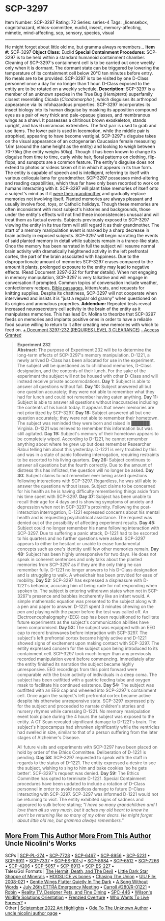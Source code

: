 # SCP-3297
Item Number: SCP-3297
Rating: 72
Series: series-4
Tags: _licensebox, cognitohazard, ethics-committee, euclid, insect, memory-affecting, mimetic, mind-affecting, scp, sensory, species, visual

---

He might forget about little old me, but gramma always remembers…
**Item #:** SCP-3297
**Object Class:** Euclid
**Special Containment Procedures:** SCP-3297 is to be held within a standard humanoid containment chamber. Cleaning of SCP-3297's containment cell is to be carried out once weekly only when it is dormant. The dormant state can be triggered by lowering the temperature of its containment cell below 20°C ten minutes before entry. No meals are to be provided.
SCP-3297 is to be visited by one D-Class personnel once a day for no longer than 1 hour. D-Class exposed to the entity are to be rotated on a weekly schedule.
**Description:** SCP-3297 is a member of an unknown species in the True Bug (_Hemiptera_) superfamily closest resembling Cicada (_Cicadomorpha_ ), which disguises its arthropod appearance via its infohazardous properties. SCP-3297 incorporates its insect biology into its human disguise by masking its apposition compound eyes as a pair of very thick and pale-opaque glasses, and membranous wings as a shawl. It possesses a chitinous brown exoskeleton, stands upright, and has 6 uniramous extremities. The first pair is used to grab and use items. The lower pair is used in locomotion, while the middle pair is atrophied, appearing to have become vestigial.
SCP-3297's disguise takes on the visual appearance of an octogenarian Caucasian female measuring 1.6m (around the same height as the entity) and looking to weigh between 70-75kg (the entity weighs 50kg). Though it has been known to change its disguise from time to time, curly white hair, floral patterns on clothing, flip-flops, and sunspots are a common feature. The entity's disguise does not extend to photos or videos taken of it in which it appears in its true form. The entity is capable of speech and is intelligent, referring to itself with various colloquialisms for grandmother.
SCP-3297 possesses mind-altering and reading capabilities, which thus far have only been recorded to work on humans interacting with it. SCP-3297 will plant false memories of itself onto a subject's mind as if it [were their grandmother](/scp-5160) and gradually replace memories not involving itself. Planted memories are always pleasant and usually involve food, toys, or Catholic holidays. Though these memories are often inconsistent with most subject's histories and backgrounds, those under the entity's effects will not find these inconsistencies unusual and will treat them as factual events. Subjects previously exposed to SCP-3297 viewing the entity in its true form will still regard it as their grandmother.
The start of a memory manipulation event is marked by a sharp decrease in brain activity in exposed subjects. SCP-3297 will begin narrating the events of said planted memory in detail while subjects remain in a trance-like state. Once the memory has been narrated in full the subject will resume normal brain activity with dramatically heightened activity in the left prefrontal cortex, the part of the brain associated with happiness. Due to the disproportionate amount of memories SCP-3297 erases compared to the amount it plants, prolonged exposure to the entity may lead to negative effects. (Read Document 3297-232 for further details).
When not engaging in memory manipulation, SCP-3297 is very talkative and will engage in conversation if prompted. Common topics of conversation include weather, confectionery recipes, [Bible passages,](/scp-5349) kittens/cats, and requests for knitting supplies. Despite its chattiness, SCP-3297 will not cooperate when interviewed and insists it is "just a regular old granny" when questioned on its origins and anomalous properties.
**Addendum:** Repeated tests reveal increased neurosecretory cell activity in the brain of the entity as it manipulates memories. This has lead Dr. Molina to theorize that SCP-3297 feeds on memories and implants positive ones in order to have a reliable food source willing to return to it after creating new memories with which to feed on.
[\+ Document 3297-232 (REQUIRES LEVEL 3 CLEARANCE)](javascript:;)
[\- Access Granted](javascript:;)
> **Experiment 232**  
>  **Abstract:** The purpose of Experiment 232 will be to determine the long-term effects of SCP-3297's memory manipulation. D-1221, a newly arrived D-Class has been allocated for use in the experiment. The subject will be questioned as to childhood memories, D-Class designation, and the contents of their lunch. For the sake of the experiment the subject will not be housed with other D-Class and will instead receive private accommodations.
> **Day 1:** Subject is able to answer all questions without fail.
> **Day 10:** Subject answered all but one question accurately; they were not able to remember what they had for lunch and could not remember having eaten anything.
> **Day 11:** Subject is able to answer all questions without inaccuracies including the contents of his lunch today. It appears that newer memories are not prioritized by SCP-3297.
> **Day 18:** Subject answered all but one question accurately; they were not able to remember their hometown. The subject was reminded they were born and raised in ██████, Virginia. D-1221 was relieved to remember this information but was still agitated.
> **Day 19:** Subject's memory of their hometown appears to be completely wiped. According to D-1221, he cannot remember anything about where he grew up but does remember Researcher Rabui telling him about this yesterday. D-1221 is very troubled by this and was in a state of panic following interrogation, requiring restraints to be escorted to his living quarters.
> **Day 26:** Subject continues to answer all questions but the fourth correctly. Due to the amount of distress this has inflicted, the question will no longer be asked.
> **Day 30:** Subject claims to not remember ever being asked questions following interactions with SCP-3297. Regardless, he was still able to answer the questions without issue. Subject claims to be concerned for his health as he is having difficulty remembering things aside from his time spent with SCP-3297.
> **Day 37:** Subject has been unable to recall their age for 4 days and is showing symptoms of anxiety and depression when not in SCP-3297's proximity. Following the post-interaction interrogation, D-1221 expressed concerns about his mental health and is requesting psychiatrical assistance. The request was denied out of the possibility of affecting experiment results.
> **Day 45:** Subject could no longer remember his name following interaction with SCP-3297. Due to suffering a panic attack, D-1221 had to be escorted to his quarters and no further questions were asked. SCP-3297 appears to either be hesitant or unable to erase fundamental concepts such as one's identity until few other memories remain.
> **Day 48:** Subject has been highly unresponsive for two days. He does not speak in coherent sentences and only talks about the planted memories from SCP-3297 as if they are the only thing he can remember fully. D-1221 no longer answers to his D-Class designation and is struggling to walk. A wheelchair has been provided for ease of mobility.
> **Day 52:** SCP-3297 has expressed a displeasure with D-1221's behavior, accusing him of being rude for not responding when spoken to. The subject is entering withdrawn states when not in SCP-3297's presence and babbles incoherently like an infant would. A simple mathematic equation was presented to the subject along with a pen and paper to answer. D-1221 spent 3 minutes chewing on the pen and playing with the paper before the test was called off. An Electroencephalography (EEG) cap has been requisitioned to facilitate future experiments as the subject's communication abilities have been compromised.
> **Day 53:** The subject was equipped with an EEG cap to record brainwaves before interaction with SCP-3297. The subject's left prefrontal cortex became highly active and D-1221 showed signs of excitement upon making contact with SCP-3297. The entity expressed concern for the subject upon being introduced to its containment cell. SCP-3297 took much longer than any previously recorded manipulation event before commencing. Immediately after the entity finished its narration the subject became highly unresponsive. EEG recordings from this point forward were comparable with the brain activity of individuals in a deep coma. The subject has been outfitted with a gastric feeding tube and oxygen mask to facilitate his continued existence.
> **Day 54:** The subject was outfitted with an EEG cap and wheeled into SCP-3297's containment cell. Once again the subject's left prefrontal cortex became active despite his otherwise unresponsive state. SCP-3297 expressed pity for the subject and proceeded to narrate children's stories and nursery rhymes while caressing D-1221. No memory manipulation event took place during the 4 hours the subject was exposed to the entity. A CT Scan revealed significant damage to D-1221's brain. The subject's hippocampus had shrunken significantly while the ventricles had swelled in size, similar to that of a person suffering from the later stages of Alzheimer's Disease.  
>    
>  All future visits and experiments with SCP-3297 have been placed on hold by order of the Ethics Committee. Deliberation of D-1221 is pending.
> **Day 58:** SCP-3297 requested to speak with the staff in regards to the status of D-1221. The entity expressed a desire to see the subject, wishing to sing to him and bake cookies 'so he gets better'.
> SCP-3297's request was denied.
> **Day 59:** The Ethics Committee has opted to terminate D-1221. Special Containment procedures have been updated to include a rotation of D-Class personnel in order to avoid needless damage to future D-Class interacting with SCP-3297.
> SCP-3297 was informed D-1221 would not be returning to visit. The entity exhibited signs of sadness and appeared to sulk before stating; _"I have so many grandchildren and I love them all so very much, but it aches my old heart to know he won't be returning like so many of my other dears. He might forget about little old me, but gramma always remembers."_
  
  
  

[More From This Author](javascript:;)
[More From This Author](javascript:;)
Uncle Nicolini's Works  
---  
SCPs |  [SCP-PL-274](/scp-pl-274) • [SCP-7728](/scp-7728) • [SCP-6467](/scp-6467) • [SCP-8956](/scp-8956) • [SCP-5231](/scp-5231) • [SCP-6911](/scp-6911) • [SCP-7337](/scp-7337) • [SCP-ES-101-J](/scp-es-101-j) • [SCP-8984](/scp-8984) • [SCP-6512](/scp-6512) • [SCP-7266](/scp-7266) • [SCP-4206](/scp-4206) • [SCP-5057](/scp-5057) • [SCP-8913](/scp-8913) • [SCP-ES-227](/scp-es-227) •  
Tales/GoI Formats |  [The Hermit, Death, and The Devil](/the-hermit-death-and-the-devil) • [Little Dark Star Shoppe of Minerals](/tiendita-de-minerales) • [HOGSLICE vs bones](/hogslice-vs-bones) • [Chasing The Union](/chasing-the-union) • [UIU File: 2008-021](/uiu-file-2008-21) • [Gentle Wings Flutter Quietly In The Dark](/gentle-wings-flutter-quietly-in-the-dark) • [A Song Without Words](/a-song-without-words) • [July 26th ETTRA Emergency Meeting](/error-404-database-not-found) • [Carroll #280/R-01221](/chicago-factory) • [Robin](/robin) • [Reality TV, Designer Pets, and Fine Dining](/reality-tv-designer-pets-and-fine-dining) • [SPC-446](/spc-446) • [Wilson's Wildlife Solutions Orientation](/wilsons-orientation) • [Frenzied Overture](/september-eleven-prequel) • [Who Wants To Live Forever?](/who-wants-to-live-forever) •  
Other |  [Sciptember 2022 Art Highlights](/sciptember-2022-art) • [Ode To The Unknown Author](/ode-to-the-unknown-author) • [uncle nicolini author page](/uncle-nicolini-author-page) •